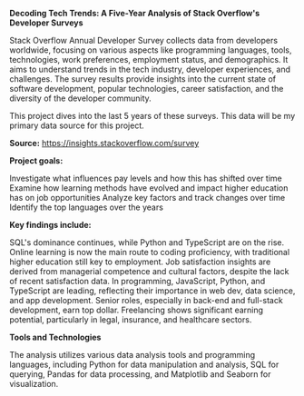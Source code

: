 **Decoding Tech Trends: A Five-Year Analysis of Stack Overflow's Developer Surveys**

Stack Overflow Annual Developer Survey collects data from developers worldwide, focusing on various aspects like programming languages, tools, technologies, work preferences, employment status, and demographics. It aims to understand trends in the tech industry, developer experiences, and challenges. The survey results provide insights into the current state of software development, popular technologies, career satisfaction, and the diversity of the developer community. 

This project dives into the last 5 years of these surveys. This data will be my primary data source for this project.

**Source:** https://insights.stackoverflow.com/survey 

**Project goals:**

Investigate what influences pay levels and how this has shifted over time
Examine how learning methods have evolved and impact higher education has on job opportunities
Analyze key factors and track changes over time
Identify the top languages over the years

**Key findings include:**

SQL's dominance continues, while Python and TypeScript are on the rise.
Online learning is now the main route to coding proficiency, with traditional higher education still key to employment.
Job satisfaction insights are derived from managerial competence and cultural factors, despite the lack of recent satisfaction data.
In programming, JavaScript, Python, and TypeScript are leading, reflecting their importance in web dev, data science, and app development.
Senior roles, especially in back-end and full-stack development, earn top dollar. Freelancing shows significant earning potential, particularly in legal, insurance, and healthcare sectors.

**Tools and Technologies**

The analysis utilizes various data analysis tools and programming languages, including Python for data manipulation and analysis, SQL for querying, Pandas for data processing, and Matplotlib and Seaborn for visualization.
